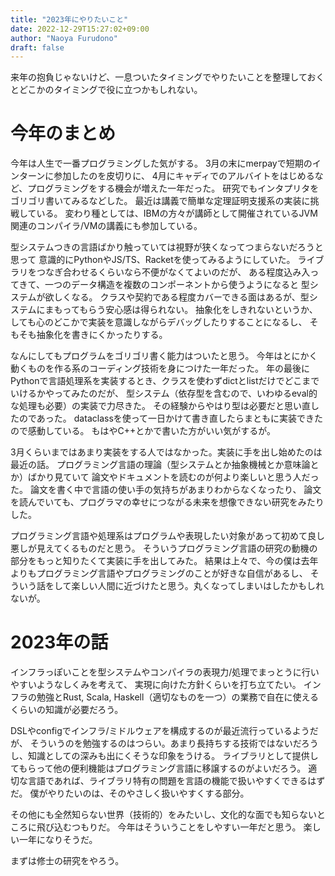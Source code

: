 ```yaml
---
title: "2023年にやりたいこと"
date: 2022-12-29T15:27:02+09:00
author: "Naoya Furudono"
draft: false
---
```


来年の抱負じゃないけど、一息ついたタイミングでやりたいことを整理しておくとどこかのタイミングで役に立つかもしれない。

# 今年のまとめ

今年は人生で一番プログラミングした気がする。
3月の末にmerpayで短期のインターンに参加したのを皮切りに、
4月にキャディでのアルバイトをはじめるなど、プログラミングをする機会が増えた一年だった。
研究でもインタプリタをゴリゴリ書いてみるなどした。
最近は講義で簡単な定理証明支援系の実装に挑戦している。
変わり種としては、IBMの方々が講師として開催されているJVM関連のコンパイラ/VMの講義にも参加している。

型システムつきの言語ばかり触っていては視野が狭くなってつまらないだろうと思って
意識的にPythonやJS/TS、Racketを使ってみるようにしていた。
ライブラリをつなぎ合わせるくらいなら不便がなくてよいのだが、
ある程度込み入ってきて、一つのデータ構造を複数のコンポーネントから使うようになると
型システムが欲しくなる。
クラスや契約である程度カバーできる面はあるが、型システムにまもってもらう安心感は得られない。
抽象化をしきれないというか、しても心のどこかで実装を意識しながらデバッグしたりすることになるし、
そもそも抽象化を書きにくかったりする。

なんにしてもプログラムをゴリゴリ書く能力はついたと思う。
今年はとにかく動くものを作る系のコーディング技術を身につけた一年だった。
年の最後にPythonで言語処理系を実装するとき、クラスを使わずdictとlistだけでどこまでいけるかやってみたのだが、
型システム（依存型を含むので、いわゆるeval的な処理も必要）の実装で力尽きた。
その経験からやはり型は必要だと思い直したのであった。
dataclassを使って一日かけて書き直したらまともに実装できたので感動している。
もはやC++とかで書いた方がいい気がするが。

3月くらいまではあまり実装をする人ではなかった。実装に手を出し始めたのは最近の話。
プログラミング言語の理論（型システムとか抽象機械とか意味論とか）ばかり見ていて
論文やドキュメントを読むのが何より楽しいと思う人だった。
論文を書く中で言語の使い手の気持ちがあまりわからなくなったり、
論文を読んでいても、プログラマの幸せにつながる未来を想像できない研究をみたりした。

プログラミング言語や処理系はプログラムや表現したい対象があって初めて良し悪しが見えてくるものだと思う。
そういうプログラミング言語の研究の動機の部分をもっと知りたくて実装に手を出してみた。
結果は上々で、今の僕は去年よりもプログラミング言語やプログラミングのことが好きな自信があるし、
そういう話をして楽しい人間に近づけたと思う。丸くなってしまいはしたかもしれないが。

# 2023年の話

インフラっぽいことを型システムやコンパイラの表現力/処理でまっとうに行いやすいようなしくみを考えて、
実現に向けた方針くらいを打ち立てたい。
インフラの勉強とRust, Scala, Haskell（適切なものを一つ）の業務で自在に使えるくらいの知識が必要だろう。

DSLやconfigでインフラ/ミドルウェアを構成するのが最近流行っているようだが、
そういうのを勉強するのはつらい。あまり長持ちする技術ではないだろうし、知識としての深みも出にくそうな印象をうける。
ライブラリとして提供してもらって他の便利機能はプログラミング言語に移譲するのがよいだろう。
適切な言語であれば、ライブラリ特有の問題を言語の機能で扱いやすくできるはずだ。
僕がやりたいのは、そのやさしく扱いやすくする部分。

その他にも全然知らない世界（技術的）をみたいし、文化的な面でも知らないところに飛び込むつもりだ。
今年はそういうことをしやすい一年だと思う。
楽しい一年になりそうだ。

まずは修士の研究をやろう。

